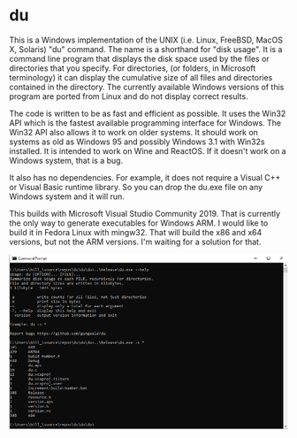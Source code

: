 # du
This is a Windows implementation of the UNIX (i.e. Linux, FreeBSD, MacOS X, Solaris) "du" command. The name is a shorthand for "disk usage". It is a command line program that displays the disk space used by the files or directories that you specify. For directories, (or folders, in Microsoft terminology) it can display the cumulative size of all files and directories contained in the directory. The currently available Windows versions of this program are ported from Linux and do not display correct results.

The code is written to be as fast and efficient as possible. It uses the Win32 API which is the fastest available programming interface for Windows. The Win32 API also allows it to work on older systems. It should work on systems as old as Windows 95 and possibly Windows 3.1 with Win32s installed. It is intended to work on Wine and ReactOS. If it doesn't work on a Windows system, that is a bug.

It also has no dependencies. For example, it does not require a Visual C++ or Visual Basic runtime library. So you can drop the du.exe file on any Windows system and it will run.

This builds with Microsoft Visual Studio Community 2019. That is currently the only way to generate executables for Windows ARM. I would like to build it in Fedora Linux with mingw32. That will build the x86 and x64 versions, but not the ARM versions. I'm waiting for a solution for that.

![Example](du-example-run.png)
